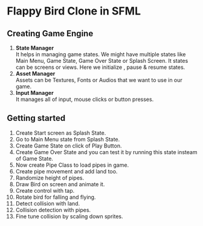# Flappy Bird Clone in SFML

## Creating Game Engine
1. __State Manager__  
It helps in managing game states. We might have multiple states like Main Menu, Game State, Game Over State or Splash Screen.  It states can be screens or views. Here we initialize
, pause & resume states.  
2. __Asset Manager__  
Assets can be Textures, Fonts or Audios that we want to use in our game.  
3. __Input Manager__  
It manages all of input, mouse clicks or button presses.  

## Getting started
1. Create Start screen as Splash State.  
2. Go to Main Menu state from Splash State.  
3. Create Game State on click of Play Button.  
4. Create Game Over State and you can test it by running this state insteam of Game State.  
5. Now create Pipe Class to load pipes in game.  
6. Create pipe movement and add land too.  
7. Randomize height of pipes.  
8. Draw Bird on screen and animate it.  
9. Create control with tap.  
10. Rotate bird for falling and flying.  
11. Detect collision with land.  
12. Collision detection with pipes.  
13. Fine tune collision by scaling down sprites.  
